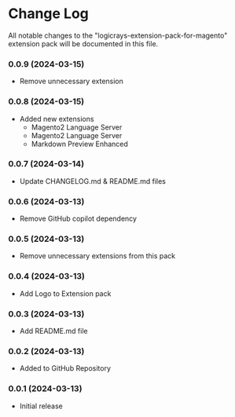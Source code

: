 # Change Log

All notable changes to the "logicrays-extension-pack-for-magento" extension pack will be documented in this file.

### 0.0.9 (2024-03-15)
- Remove unnecessary extension

### 0.0.8 (2024-03-15)

- Added new extensions
  - Magento2 Language Server
  - Magento2 Language Server
  - Markdown Preview Enhanced

### 0.0.7 (2024-03-14)

- Update CHANGELOG.md & README.md files

### 0.0.6 (2024-03-13)

- Remove GitHub copilot dependency

### 0.0.5 (2024-03-13)

- Remove unnecessary extensions from this pack

### 0.0.4 (2024-03-13)

- Add Logo to Extension pack

### 0.0.3 (2024-03-13)

- Add README.md file

### 0.0.2 (2024-03-13)

- Added to  GitHub Repository

### 0.0.1 (2024-03-13)

- Initial release